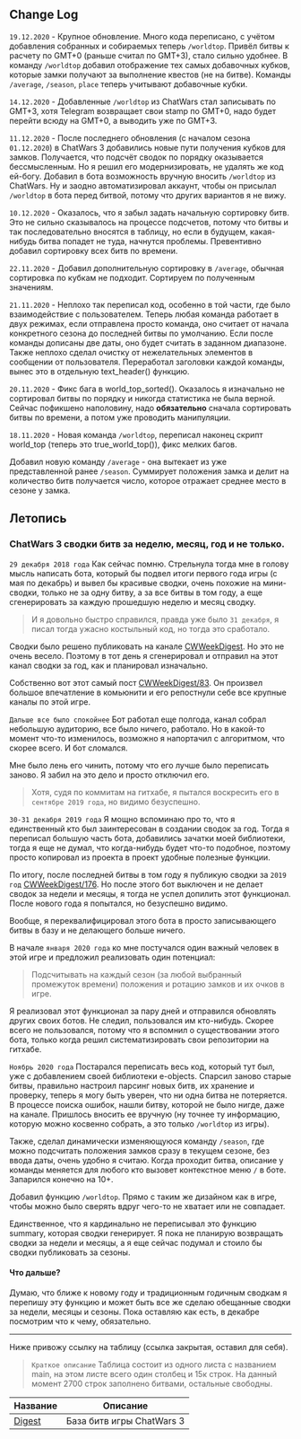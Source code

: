 ## Change Log

`19.12.2020` - Крупное обновление. Много кода переписано, с учётом добавления собранных и собираемых теперь `/worldtop`.
Привёл битвы к расчету по GMT+0 (раньше считал по GMT+3), стало сильно удобнее. В команду `/worldtop` добавил отображение 
тех самых добавочных кубков, которые замки получают за выполнение квестов (не на битве). Команды `/average`, `/season`, `place` теперь
учитывают добавочные кубки.

`14.12.2020` - Добавленные `/worldtop` из ChatWars стал записывать по GMT+3, хотя Telegram возвращает свои stamp по GMT+0,
надо будет перейти всюду на GMT+0, а выводить уже по GMT+3.

`11.12.2020` - После последнего обновления (с началом сезона `01.12.2020`) в ChatWars 3 добавились новые пути получения кубков для замков.
Получается, что подсчёт сводок по порядку оказывается бессмысленным. Но я решил его модернизировать, не удалять же код ей-богу.
Добавил в бота возможность вручную вносить `/worldtop` из ChatWars. Ну и заодно автоматизировал аккаунт, чтобы он присылал `/worldtop`
в бота перед битвой, потому что других вариантов я не вижу.

`10.12.2020` - Оказалось, что я забыл задать начальную сортировку битв. Это не сильно сказывалось на процессе подсчетов,
потому что битвы и так последовательно вносятся в таблицу, но если в будущем, какая-нибудь битва попадет не туда, начнутся проблемы.
Превентивно добавил сортировку всех битв по времени.

`22.11.2020` - Добавил дополнительную сортировку в `/average`, обычная сортировка по кубкам не подходит. 
Сортируем по полученным значениям.

`21.11.2020` - Неплохо так переписал код, особенно в той части, где было взаимодействие с пользователем. Теперь любая команда работает
в двух режимах, если отправлена просто команда, оно считает от начала конкретного сезона до последней битвы по умолчанию.
Если после команды дописаны две даты, оно будет считать в заданном диапазоне. Также неплохо сделал очистку от нежелательных
элементов в сообщении от пользователя. Переработал заголовки каждой команды, вынес это в отдельную text_header() функцию.

`20.11.2020` - Фикс бага в world_top_sorted(). Оказалось я изначально не сортировал битвы по порядку и никогда статистика не была
верной. Сейчас пофикшено наполовину, надо **обязательно** сначала сортировать битвы по времени, а потом уже проводить манипуляции.

`18.11.2020` - Новая команда `/worldtop`, переписал наконец скрипт world_top (теперь это true_world_top()), фикс мелких багов.

Добавил новую команду `/average` - она вытекает из уже представленной ранее `/season`. Суммирует положения замка и делит на количество битв
получается число, которое отражает среднее место в сезоне у замка.

## Летопись
### ChatWars 3 сводки битв за неделю, месяц, год и не только.
`29 декабря 2018 года` Как сейчас помню. Стрельнула тогда мне в голову мысль написать бота, который бы подвел итоги 
первого года игры (с мая по декабрь) и вывел бы красивые сводки, очень похожие на мини-сводки, только не за одну битву,
а за все битвы в том году, а еще сгенерировать за каждую прошедшую неделю и месяц сводку.

> И я довольно быстро справился, правда уже было `31 декабря`, я писал тогда ужасно костыльный код, но тогда это сработало.

Сводки было решено публиковать на канале [CWWeekDigest](https://t.me/CWWeekDigest). Но это не очень весело. 
Поэтому в тот день я сгенерировал и отправил на этот канал сводки за год, как и планировал изначально.

Собственно вот этот самый пост [CWWeekDigest/83](https://t.me/CWWeekDigest/83). 
Он произвел большое впечатление в комьюнити и его репостнули себе все крупные каналы по этой игре.

`Дальше все было спокойнее` Бот работал еще полгода, канал собрал небольшую аудиторию, все было ничего, работало.
Но в какой-то момент что-то изменилось, возможно я напортачил с алгоритмом, что скорее всего. И бот сломался.

Мне было лень его чинить, потому что его лучше было переписать заново. Я забил на это дело и просто отключил его.

> Хотя, судя по коммитам на гитхабе, я пытался воскресить его в `сентябре 2019 года`, но видимо безуспешно.

`30-31 декабря 2019 года` Я мощно вспоминаю про то, что я единственный кто был заинтересован в создании сводок за год.
Тогда я переписал большую часть бота, добавились зачатки моей библиотеки, тогда я еще не думал, что когда-нибудь будет
что-то подобное, поэтому просто копировал из проекта в проект удобные полезные функции.

По итогу, после последней битвы в том году я публикую сводки за `2019 год` [CWWeekDigest/176](https://t.me/CWWeekDigest/176).
Но после этого бот выключен и не делает сводок за недели и месяцы, я тогда не успел допилить этот функционал. После нового года
я попытался, но безуспешно видимо.

Вообще, я переквалифицировал этого бота в просто записывающего битвы в базу и не делающего больше ничего.

В начале `января 2020 года` ко мне постучался один важный человек в этой игре и предложил реализовать один потенциал:
> Подсчитывать на каждый сезон (за любой выбранный промежуток времени) положения и ротацию замков и их очков в игре.

Я реализовал этот функционал за пару дней и отправился обновлять других своих ботов. Не следил, пользовался им кто-нибудь.
Скорее всего не пользовался, потому что я вспомнил о существовании этого бота, только когда решил систематизировать свои 
репозитории на гитхабе.

`Ноябрь 2020 года` Постарался переписать весь код, который тут был, уже с добавлением своей библиотеки e-objects. Спарсил заново
старые битвы, правильно настроил парсинг новых битв, их хранение и проверку, теперь я могу быть уверен, что ни одна битва не потеряется. 
В процессе поиска ошибок, нашли битву, которой не было нигде, даже на канале. Пришлось вносить ее вручную (ну точнее
ту информацию, которую можно косвенно собрать, а это только `/worldtop` из игры).

Также, сделал динамически изменяющуюся команду `/season`, где можно подсчитать положения замков сразу в текущем сезоне, без
ввода даты, очень удобно я считаю. Когда проходит битва, описание у команды меняется для любого кто вызовет контекстное меню `/` в боте. 
Запарился конечно на 10+.

Добавил функцию `/worldtop`. Прямо с таким же дизайном как в игре, чтобы можно было сверять вдруг чего-то не хватает или не совпадает.

Единственное, что я кардинально не переписывал это функцию summary, которая сводки генерирует. Я пока не планирую возвращать сводки
за недели и месяцы, а я еще сейчас подумал и стоило бы сводки публиковать за сезоны.

#### Что дальше?

Думаю, что ближе к новому году и традиционным годичным сводкам я перепишу эту функцию и может быть все же сделаю обещанные сводки
за недели, месяцы и сезоны. Пока оставляю как есть, в декабре посмотрим что к чему, обязательно.

---

Ниже привожу ссылку на таблицу (ссылка закрытая, оставил для себя).
> `Краткое описание` Таблица состоит из одного листа с названием main, на этом листе всего один столбец и 15к строк.
> На данный момент 2700 строк заполнено битвами, остальные свободны.

Название | Описание
-------- | --------
[Digest](https://docs.google.com/spreadsheets/d/16yXVEAfmVmSMDp07kpgMpG22smbDmf8sZgQSFKWpU7g/edit?usp=sharing) | База битв игры ChatWars 3